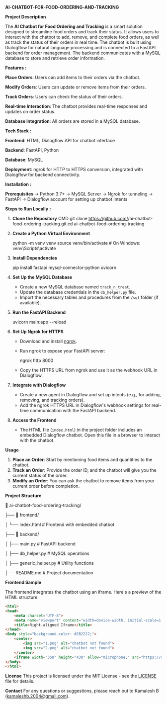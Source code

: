 **AI-CHATBOT-FOR-FOOD-ORDERING-AND-TRACKING**



**Project Description**

The **AI Chatbot for Food Ordering and Tracking** is a smart solution designed to streamline food orders and track their status. It allows users to interact with the chatbot to add, remove, and complete food orders, as well as track the status of their orders in real time. The chatbot is built using Dialogflow for natural language processing and is connected to a FastAPI backend for order management. The backend communicates with a MySQL database to store and retrieve order information.

 **Features** **:**
 
 **Place Orders**: Users can add items to their orders via the chatbot.
 
 **Modify Orders**: Users can update or remove items from their orders.
 
 **Track Orders**: Users can check the status of their orders.
 
 **Real-time Interaction**: The chatbot provides real-time responses and updates on order status.
 
 **Database Integration**: All orders are stored in a MySQL database.
 

 **Tech Stack** **:**
 
 **Frontend**: HTML, Dialogflow API for chatbot interface
 
 **Backend**: FastAPI, Python
 
 **Database**: MySQL
 
 **Deployment**: ngrok for HTTP to HTTPS conversion, integrated with Dialogflow for backend connectivity.

 

 **Installation** **:**

 **Prerequisites**
-> Python 3.7+
-> MySQL Server
-> Ngrok for tunneling
-> FastAPI
-> Dialogflow account for setting up chatbot intents

 **Steps to Run Locally** **:**

1. **Clone the Repository**
   CMD
   git clone https://github.com/<yourusername>/ai-chatbot-food-ordering-tracking.git
   cd ai-chatbot-food-ordering-tracking
   

2. **Create a Python Virtual Environment**
   
   python -m venv venv
   source venv/bin/activate  # On Windows: venv\Scripts\activate
   

3. **Install Dependencies**
   
   pip install fastapi mysql-connector-python uvicorn
 

4. **Set Up the MySQL Database**
   - Create a new MySQL database named `track_n_treat`.
   - Update the database credentials in the `db_helper.py` file.
   - Import the necessary tables and procedures from the `/sql` folder (if available).

5. **Run the FastAPI Backend**
   
   uvicorn main:app --reload
   

6. **Set Up Ngrok for HTTPS**
   - Download and install [ngrok](https://ngrok.com/).
   - Run ngrok to expose your FastAPI server:
     
     ngrok http 8000
    
   - Copy the HTTPS URL from ngrok and use it as the webhook URL in Dialogflow.

7. **Integrate with Dialogflow**
   - Create a new agent in Dialogflow and set up intents (e.g., for adding, removing, and tracking orders).
   - Add the ngrok HTTPS URL in Dialogflow's webhook settings for real-time communication with the FastAPI backend.

8. **Access the Frontend**
   - The HTML file (`index.html`) in the project folder includes an embedded Dialogflow chatbot. Open this file in a browser to interact with the chatbot.

 **Usage**
1. **Place an Order**: Start by mentioning food items and quantities to the chatbot.
2. **Track an Order**: Provide the order ID, and the chatbot will give you the current status of the order.
3. **Modify an Order**: You can ask the chatbot to remove items from your current order before completion.

 **Project Structure**

📁 ai-chatbot-food-ordering-tracking/

├── 📁 frontend/

│   └── index.html           # Frontend with embedded chatbot

├── 📁 backend/

│   ├── main.py              # FastAPI backend

│   ├── db_helper.py         # MySQL operations

│   ├── generic_helper.py    # Utility functions

├── README.md                # Project documentation


 **Frontend Sample**

The frontend integrates the chatbot using an iframe. Here's a preview of the HTML structure:
```html
<html>
<head>
    <meta charset="UTF-8">
    <meta name="viewport" content="width=device-width, initial-scale=1.0">
    <title>Right-aligned Iframe</title>
</head>
<Body style="background-color: #2B2222;">
    <center>
        <img src="1.png" alt="chatbot not found">
        <img src="2.png" alt="chatbot not found">
    </center>
    <iframe width="350" height="430" allow="microphone;" src="https://console.dialogflow.com/api-client/demo/embedded/6ef1cbeb-bde8-4bbb-8761-3b2511fcc343" frameborder="0" allowfullscreen align="right"></iframe>
</Body>
</html>
```

 **License**
This project is licensed under the MIT License - see the [LICENSE](LICENSE) file for details.

 **Contact**
For any questions or suggestions, please reach out to Kamalesh B (kamaleshb.2004@gmail.com).
```
